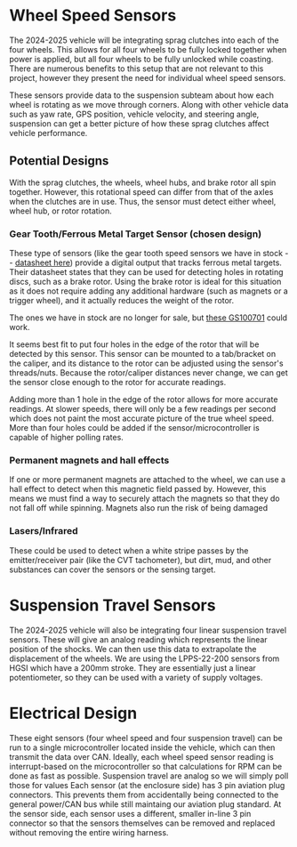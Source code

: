 # Wheel Speed Sensors

The 2024-2025 vehicle will be integrating sprag clutches into each of the four wheels. This allows for all four wheels to be fully locked together when power is applied, but all four wheels to be fully unlocked while coasting. There are numerous benefits to this setup that are not relevant to this project, however they present the need for individual wheel speed sensors.

These sensors provide data to the suspension subteam about how each wheel is rotating as we move through corners. Along with other vehicle data such as yaw rate, GPS position, vehicle velocity, and steering angle, suspension can get a better picture of how these sprag clutches affect vehicle performance. 

## Potential Designs

With the sprag clutches, the wheels, wheel hubs, and brake rotor all spin together. However, this rotational speed can differ from that of the axles when the clutches are in use. Thus, the sensor must detect either wheel, wheel hub, or rotor rotation.

### Gear Tooth/Ferrous Metal Target Sensor (chosen design)

These type of sensors (like the gear tooth speed sensors we have in stock -- [datasheet here](https://www.jameco.com/Jameco/Products/ProdDS/512401.pdf)) provide a digital output that tracks ferrous metal targets. Their datasheet states that they can be used for detecting holes in rotating discs, such as a brake rotor. Using the brake rotor is ideal for this situation as it does not require adding any additional hardware (such as magnets or a trigger wheel), and it actually reduces the weight of the rotor.

The ones we have in stock are no longer for sale, but [these GS100701](https://www.digikey.com/en/products/detail/zf-electronics/GS100701/280932) could work.

It seems best fit to put four holes in the edge of the rotor that will be detected by this sensor. This sensor can be mounted to a tab/bracket on the caliper, and its distance to the rotor can be adjusted using the sensor's threads/nuts. Because the rotor/caliper distances never change, we can get the sensor close enough to the rotor for accurate readings. 

Adding more than 1 hole in the edge of the rotor allows for more accurate readings. At slower speeds, there will only be a few readings per second which does not paint the most accurate picture of the true wheel speed. More than four holes could be added if the sensor/microcontroller is capable of higher polling rates.

### Permanent magnets and hall effects

If one or more permanent magnets are attached to the wheel, we can use a hall effect to detect when this magnetic field passed by. However, this means we must find a way to securely attach the magnets so that they do not fall off while spinning. Magnets also run the risk of being damaged

### Lasers/Infrared

These could be used to detect when a white stripe passes by the emitter/receiver pair (like the CVT tachometer), but dirt, mud, and other substances can cover the sensors or the sensing target.

# Suspension Travel Sensors

The 2024-2025 vehicle will also be integrating four linear suspension travel sensors. These will give an analog reading which represents the linear position of the shocks. We can then use this data to extrapolate the displacement of the wheels. We are using the LPPS-22-200 sensors from HGSI which have a 200mm stroke. They are essentially just a linear potentiometer, so they can be used with a variety of supply voltages.

# Electrical Design

These eight sensors (four wheel speed and four suspension travel) can be run to a single microcontroller located inside the vehicle, which can then transmit the data over CAN. Ideally, each wheel speed sensor reading is interrupt-based on the microcontroller so that calculations for RPM can be done as fast as possible. Suspension travel are analog so we will simply poll those for values Each sensor (at the enclosure side) has 3 pin aviation plug connectors. This prevents them from accidentally being connected to the general power/CAN bus while still maintaing our aviation plug standard. At the sensor side, each sensor uses a different, smaller in-line 3 pin connector so that the sensors themselves can be removed and replaced without removing the entire wiring harness.
